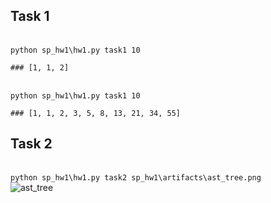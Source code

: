 Task 1
--------------

<br>`python sp_hw1\hw1.py task1 10 ` <br>
```
### [1, 1, 2] 
```

<br>`python sp_hw1\hw1.py task1 10 ` <br>
```
### [1, 1, 2, 3, 5, 8, 13, 21, 34, 55] 
```


Task 2
-------------

<br>`python sp_hw1\hw1.py task2 sp_hw1\artifacts\ast_tree.png` <br>
![ast_tree](https://user-images.githubusercontent.com/45848690/224979522-d590b5ed-99bb-4883-bbe4-57a56d73b362.png)
